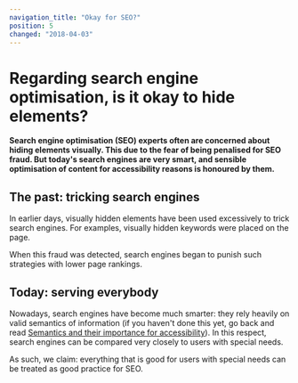 ```yaml
---
navigation_title: "Okay for SEO?"
position: 5
changed: "2018-04-03"
---
```


# Regarding search engine optimisation, is it okay to hide elements?

**Search engine optimisation (SEO) experts often are concerned about hiding elements visually. This due to the fear of being penalised for SEO fraud. But today's search engines are very smart, and sensible optimisation of content for accessibility reasons is honoured by them.**

## The past: tricking search engines

In earlier days, visually hidden elements have been used excessively to trick search engines. For examples, visually hidden keywords were placed on the page.

When this fraud was detected, search engines began to punish such strategies with lower page rankings.

## Today: serving everybody

Nowadays, search engines have become much smarter: they rely heavily on valid semantics of information (if you haven't done this yet, go back and read [Semantics and their importance for accessibility](/pages/knowledge/semantics)). In this respect, search engines can be compared very closely to users with special needs.

As such, we claim: everything that is good for users with special needs can be treated as good practice for SEO.
